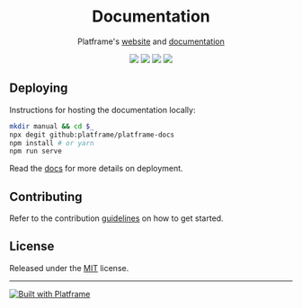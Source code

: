 <h1 align="center">Documentation</h1>

<p align="center">
    Platframe's <a href="http://platframe.com">website</a> and <a href="http://platframe.com/docs">documentation</a>
</p>

<p align="center">
    <a href="https://travis-ci.org/platframe/platframe-docs"><img src="https://travis-ci.org/platframe/platframe-docs.svg?branch=master"></a>
    <a href="https://www.codacy.com/app/gidhon/platframe-docs?utm_source=github.com&amp;utm_medium=referral&amp;utm_content=platframe/platframe-docs&amp;utm_campaign=Badge_Grade"><img src="https://api.codacy.com/project/badge/Grade/d0144aec63154afdacc926eb3322a65d"/></a>
    <a href="https://david-dm.org/platframe/platframe-docs?type=dev"><img src="https://david-dm.org/platframe/platframe-docs/dev-status.svg"></a>
    <a href="http://t.me/platframe"><img src="https://img.shields.io/badge/telegram-chat-30A7DE.svg"></a>
</p>

## Deploying
Instructions for hosting the documentation locally:
```bash
mkdir manual && cd $_
npx degit github:platframe/platframe-docs
npm install # or yarn
npm run serve
```
Read the [docs](http://platframe.com/docs) for more details on deployment.

## Contributing
Refer to the contribution [guidelines](.github/CONTRIBUTING.md) on how to get started.

## License
Released under the [MIT](LICENSE) license.

---

<p><a href="http://platframe.com"><img src="https://img.shields.io/badge/-Platframe-gray.svg?logo=data%3Aimage%2Fsvg%2Bxml%3Bbase64%2CPD94bWwgdmVyc2lvbj0iMS4wIiBlbmNvZGluZz0idXRmLTgiPz4KPHN2ZyB2ZXJzaW9uPSIxLjEiIHhtbG5zPSJodHRwOi8vd3d3LnczLm9yZy8yMDAwL3N2ZyIgd2lkdGg9IjE0IiBoZWlnaHQ9IjE0IiB2aWV3Qm94PSIwIDAgMTQgMTQiPgogIDxwYXRoIGZpbGw9InRvbWF0byIgZD0iTTAgMHYxLjE2aDEyLjg1djExLjY4SDEuMTVWNC42Nkg1Ljh2NC42OEgyLjM3djEuMTZIN3YtN0gwVjE0aDE0VjB6Ii8%2BCjwvc3ZnPgo%3D" alt="Built with Platframe"></a></p>
